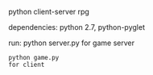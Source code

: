 python client-server rpg

dependencies: python 2.7, python-pyglet

run:
    python server.py
    for game server
    
    python game.py
    for client

